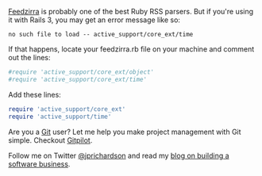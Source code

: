 <!--
author: JP Richardson
publish: Wed Jan 26 2011 03:50:17 GMT-0600 (CST)
status: publish
type: post
link: https://procbits.wordpress.com/2011/01/25/feedzirra-and-rails-3/
tags: Rails, Ruby
slug: 2011/01/25/feedzirra-and-rails-3
title: Feedzirra and Rails 3
-->



[Feedzirra](https://github.com/pauldix/feedzirra) is probably one of the
best Ruby RSS parsers. But if you're using it with Rails 3, you may get
an error message like so:

`no such file to load -- active_support/core_ext/time`

If that happens, locate your feedzirra.rb file on your machine and
comment out the lines:

```ruby
#require 'active_support/core_ext/object'
#require 'active_support/core_ext/time'
```

Add these lines:

```ruby
require 'active_support/core_ext'
require 'active_support/time'
```

Are you a [Git](http://gitpilot.com) user? Let me help you make project
management with Git simple. Checkout [Gitpilot](http://gitpilot.com).

Follow me on Twitter [@jprichardson](http://twitter.com/jprichardson)
and read my [blog on building a software business](http://techneur.com).
